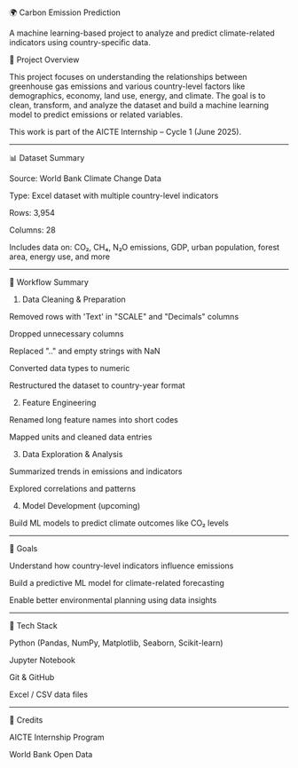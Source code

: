 🌍 Carbon Emission Prediction

A machine learning-based project to analyze and predict climate-related indicators using country-specific data.

📌 Project Overview

This project focuses on understanding the relationships between greenhouse gas emissions and various country-level factors like demographics, economy, land use, energy, and climate. The goal is to clean, transform, and analyze the dataset and build a machine learning model to predict emissions or related variables.

This work is part of the AICTE Internship – Cycle 1 (June 2025).


---

📊 Dataset Summary

Source: World Bank Climate Change Data

Type: Excel dataset with multiple country-level indicators

Rows: 3,954

Columns: 28

Includes data on: CO₂, CH₄, N₂O emissions, GDP, urban population, forest area, energy use, and more



---

🔧 Workflow Summary

1. Data Cleaning & Preparation

Removed rows with 'Text' in "SCALE" and "Decimals" columns

Dropped unnecessary columns

Replaced ".." and empty strings with NaN

Converted data types to numeric

Restructured the dataset to country-year format


2. Feature Engineering

Renamed long feature names into short codes

Mapped units and cleaned data entries


3. Data Exploration & Analysis

Summarized trends in emissions and indicators

Explored correlations and patterns


4. Model Development (upcoming)

Build ML models to predict climate outcomes like CO₂ levels



---

🔮 Goals

Understand how country-level indicators influence emissions

Build a predictive ML model for climate-related forecasting

Enable better environmental planning using data insights



---

🚀 Tech Stack

Python (Pandas, NumPy, Matplotlib, Seaborn, Scikit-learn)

Jupyter Notebook

Git & GitHub

Excel / CSV data files



---

🤝 Credits

AICTE Internship Program

World Bank Open Data
